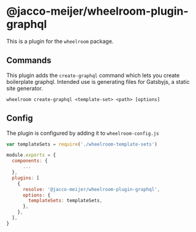 # @jacco-meijer/wheelroom-plugin-graphql

This is a plugin for the `wheelroom` package.

## Commands

This plugin adds the `create-graphql` command which lets you create boilerplate
graphql. Intended use is generating files for Gatsbyjs, a static site generator.

```
wheelroom create-graphql <template-set> <path> [options]
```

## Config

The plugin is configured by adding it to `wheelroom-config.js`

```javascript
var templateSets = require('./wheelroom-template-sets')

module.exports = {
  components: {
      ...
  },
  plugins: [
    {
      resolve: '@jacco-meijer/wheelroom-plugin-graphql',
      options: {
        templateSets: templateSets,
      },
    },
  ],
}
```
